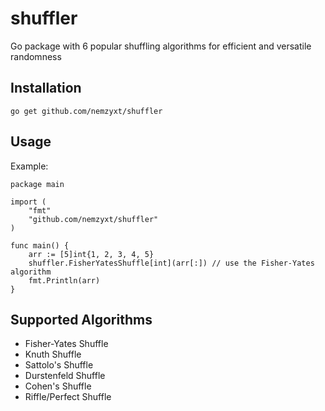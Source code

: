 # shuffler

Go package with 6 popular shuffling algorithms for efficient and versatile randomness

## Installation

```
go get github.com/nemzyxt/shuffler
```

## Usage

Example:

```
package main

import (
    "fmt"
    "github.com/nemzyxt/shuffler"
)

func main() {
    arr := [5]int{1, 2, 3, 4, 5}
    shuffler.FisherYatesShuffle[int](arr[:]) // use the Fisher-Yates algorithm
    fmt.Println(arr)
}
```

## Supported Algorithms

- Fisher-Yates Shuffle
- Knuth Shuffle
- Sattolo's Shuffle
- Durstenfeld Shuffle
- Cohen's Shuffle
- Riffle/Perfect Shuffle
